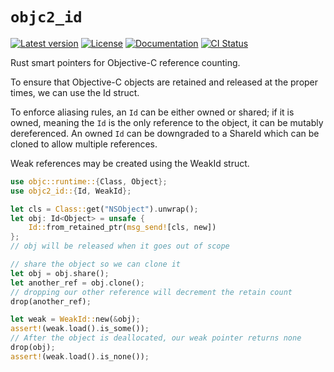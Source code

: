 # `objc2_id`

[![Latest version](https://badgen.net/crates/v/objc2_id)](https://crates.io/crates/objc2_id)
[![License](https://badgen.net/badge/license/MIT/blue)](../LICENSE.txt)
[![Documentation](https://docs.rs/objc2_id/badge.svg)](https://docs.rs/objc2_id/)
[![CI Status](https://github.com/madsmtm/objc2/workflows/CI/badge.svg)](https://github.com/madsmtm/objc2/actions)

Rust smart pointers for Objective-C reference counting.

To ensure that Objective-C objects are retained and released
at the proper times, we can use the Id struct.

To enforce aliasing rules, an `Id` can be either owned or shared; if it is
owned, meaning the `Id` is the only reference to the object, it can be mutably
dereferenced. An owned `Id` can be downgraded to a ShareId
which can be cloned to allow multiple references.

Weak references may be created using the WeakId struct.

``` rust
use objc::runtime::{Class, Object};
use objc2_id::{Id, WeakId};

let cls = Class::get("NSObject").unwrap();
let obj: Id<Object> = unsafe {
    Id::from_retained_ptr(msg_send![cls, new])
};
// obj will be released when it goes out of scope

// share the object so we can clone it
let obj = obj.share();
let another_ref = obj.clone();
// dropping our other reference will decrement the retain count
drop(another_ref);

let weak = WeakId::new(&obj);
assert!(weak.load().is_some());
// After the object is deallocated, our weak pointer returns none
drop(obj);
assert!(weak.load().is_none());
```
